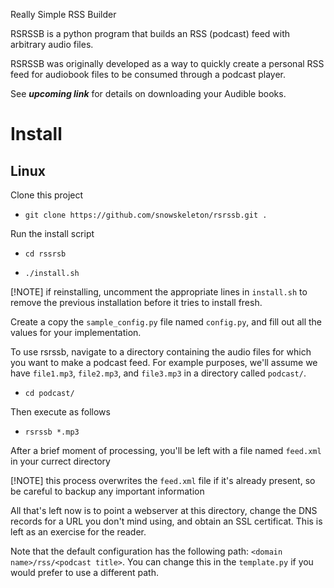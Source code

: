 Really Simple RSS Builder

RSRSSB is a python program that builds an RSS (podcast) feed with arbitrary audio files.

RSRSSB was originally developed as a way to quickly create a personal RSS feed for audiobook files to be consumed through a podcast player.

See ***upcoming link*** for details on downloading your Audible books.


# Install

## Linux

Clone this project

* ```git clone https://github.com/snowskeleton/rsrssb.git .```

Run the install script
* ```cd rssrsb```

* ```./install.sh```

[!NOTE]
if reinstalling, uncomment the appropriate lines in ```install.sh``` to remove the previous installation before it tries to install fresh.

Create a copy the ```sample_config.py``` file named ```config.py```, and fill out all the values for your implementation.

To use rsrssb, navigate to a directory containing the audio files for which you want to make a podcast feed.
For example purposes, we'll assume we have ```file1.mp3```, ```file2.mp3```, and ```file3.mp3``` in a directory called ```podcast/```.

* ```cd podcast/```

Then execute as follows

* ```rsrssb *.mp3```

After a brief moment of processing, you'll be left with a file named ```feed.xml``` in your currect directory

[!NOTE]
this process overwrites the ```feed.xml``` file if it's already present, so be careful to backup any important information

All that's left now is to point a webserver at this directory, change the DNS records for a URL you don't mind using, and obtain an SSL certificat.
This is left as an exercise for the reader.

Note that the default configuration has the following path: ```<domain name>/rss/<podcast title>```.
You can change this in the ```template.py``` if you would prefer to use a different path.
